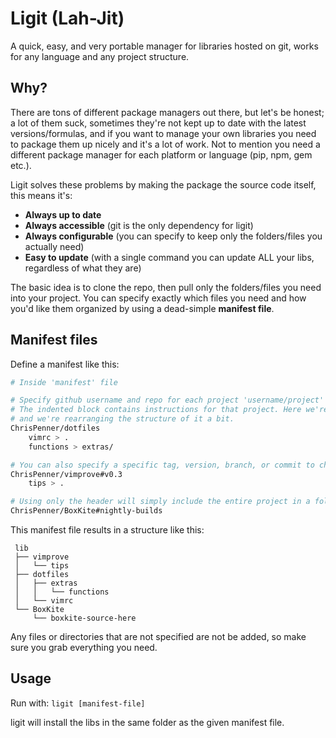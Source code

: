 # Ligit (Lah-Jit)
A quick, easy, and very portable manager for libraries hosted on git, works for any language and any project structure.

## Why?
There are tons of different package managers out there, but let's be honest; a lot of them suck, sometimes they're
not kept up to date with the latest versions/formulas, and if you want to manage your own libraries you need
to package them up nicely and it's a lot of work. Not to mention you need a different package manager for each
platform or language (pip, npm, gem etc.).

Ligit solves these problems by making the package the source code itself, this means it's:

* **Always up to date**
* **Always accessible** (git is the only dependency for ligit)
* **Always configurable** (you can specify to keep only the folders/files you actually need)
* **Easy to update** (with a single command you can update ALL your libs, regardless of what they are)

The basic idea is to clone the repo, then pull only the folders/files you need into your project.
You can specify exactly which files you need and how you'd like them organized by using a dead-simple **manifest file**.

## Manifest files
Define a manifest like this:
```bash
# Inside 'manifest' file

# Specify github username and repo for each project 'username/project'
# The indented block contains instructions for that project. Here we're copying only a few files from that repo,
# and we're rearranging the structure of it a bit.
ChrisPenner/dotfiles
    vimrc > .
    functions > extras/

# You can also specify a specific tag, version, branch, or commit to checkout using the '#' symbol
ChrisPenner/vimprove#v0.3
    tips > .

# Using only the header will simply include the entire project in a folder named after the repo
ChrisPenner/BoxKite#nightly-builds
```

This manifest file results in a structure like this:
```
 lib
 ├── vimprove
 │   └── tips
 ├── dotfiles
 │   ├── extras
 │   │   └── functions
 │   └── vimrc
 └── BoxKite
     └── boxkite-source-here
```

Any files or directories that are not specified are not be added, so make sure you grab everything you need.

## Usage
Run with: `ligit [manifest-file]`

ligit will install the libs in the same folder as the given manifest file.
